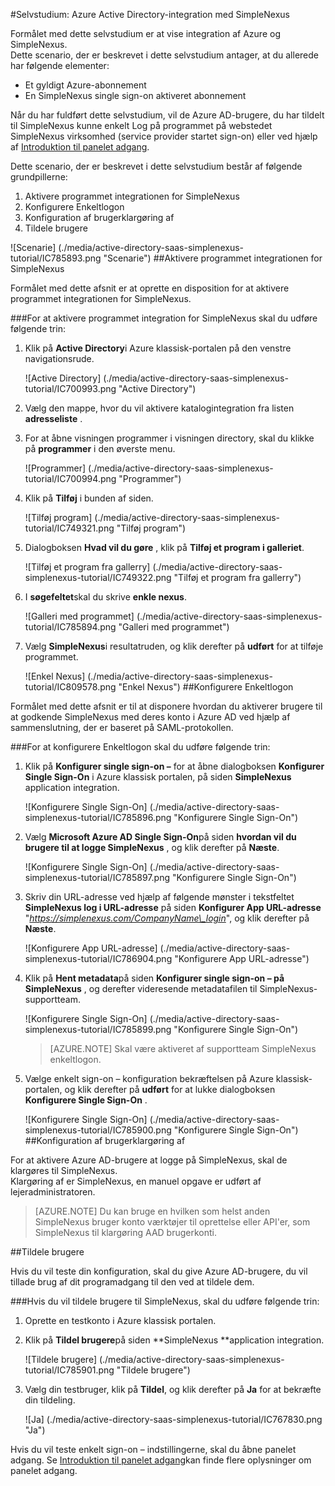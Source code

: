 <properties 
    pageTitle="Selvstudium: Azure Active Directory-integration med SimpleNexus | Microsoft Azure" 
    description="Lær, hvordan du bruger SimpleNexus med Azure Active Directory til at aktivere enkeltlogon, automatiseret klargøring og mere!" 
    services="active-directory" 
    authors="jeevansd"  
    documentationCenter="na" 
    manager="femila"/>
<tags 
    ms.service="active-directory" 
    ms.devlang="na" 
    ms.topic="article" 
    ms.tgt_pltfrm="na" 
    ms.workload="identity" 
    ms.date="09/19/2016" 
    ms.author="jeedes" />

#<a name="tutorial-azure-active-directory-integration-with-simplenexus"></a>Selvstudium: Azure Active Directory-integration med SimpleNexus
  
Formålet med dette selvstudium er at vise integration af Azure og SimpleNexus.  
Dette scenario, der er beskrevet i dette selvstudium antager, at du allerede har følgende elementer:

-   Et gyldigt Azure-abonnement
-   En SimpleNexus single sign-on aktiveret abonnement
  
Når du har fuldført dette selvstudium, vil de Azure AD-brugere, du har tildelt til SimpleNexus kunne enkelt Log på programmet på webstedet SimpleNexus virksomhed (service provider startet sign-on) eller ved hjælp af [Introduktion til panelet adgang](active-directory-saas-access-panel-introduction.md).
  
Dette scenario, der er beskrevet i dette selvstudium består af følgende grundpillerne:

1.  Aktivere programmet integrationen for SimpleNexus
2.  Konfigurere Enkeltlogon
3.  Konfiguration af brugerklargøring af
4.  Tildele brugere

![Scenarie] (./media/active-directory-saas-simplenexus-tutorial/IC785893.png "Scenarie")
##<a name="enabling-the-application-integration-for-simplenexus"></a>Aktivere programmet integrationen for SimpleNexus
  
Formålet med dette afsnit er at oprette en disposition for at aktivere programmet integrationen for SimpleNexus.

###<a name="to-enable-the-application-integration-for-simplenexus-perform-the-following-steps"></a>For at aktivere programmet integration for SimpleNexus skal du udføre følgende trin:

1.  Klik på **Active Directory**i Azure klassisk-portalen på den venstre navigationsrude.

    ![Active Directory] (./media/active-directory-saas-simplenexus-tutorial/IC700993.png "Active Directory")

2.  Vælg den mappe, hvor du vil aktivere katalogintegration fra listen **adresseliste** .

3.  For at åbne visningen programmer i visningen directory, skal du klikke på **programmer** i den øverste menu.

    ![Programmer] (./media/active-directory-saas-simplenexus-tutorial/IC700994.png "Programmer")

4.  Klik på **Tilføj** i bunden af siden.

    ![Tilføj program] (./media/active-directory-saas-simplenexus-tutorial/IC749321.png "Tilføj program")

5.  Dialogboksen **Hvad vil du gøre** , klik på **Tilføj et program i galleriet**.

    ![Tilføj et program fra gallerry] (./media/active-directory-saas-simplenexus-tutorial/IC749322.png "Tilføj et program fra gallerry")

6.  I **søgefeltet**skal du skrive **enkle nexus**.

    ![Galleri med programmet] (./media/active-directory-saas-simplenexus-tutorial/IC785894.png "Galleri med programmet")

7.  Vælg **SimpleNexus**i resultatruden, og klik derefter på **udført** for at tilføje programmet.

    ![Enkel Nexus] (./media/active-directory-saas-simplenexus-tutorial/IC809578.png "Enkel Nexus")
##<a name="configuring-single-sign-on"></a>Konfigurere Enkeltlogon
  
Formålet med dette afsnit er til at disponere hvordan du aktiverer brugere til at godkende SimpleNexus med deres konto i Azure AD ved hjælp af sammenslutning, der er baseret på SAML-protokollen.

###<a name="to-configure-single-sign-on-perform-the-following-steps"></a>For at konfigurere Enkeltlogon skal du udføre følgende trin:

1.  Klik på **Konfigurer single sign-on –** for at åbne dialogboksen **Konfigurer Single Sign-On** i Azure klassisk portalen, på siden **SimpleNexus** application integration.

    ![Konfigurere Single Sign-On] (./media/active-directory-saas-simplenexus-tutorial/IC785896.png "Konfigurere Single Sign-On")

2.  Vælg **Microsoft Azure AD Single Sign-On**på siden **hvordan vil du brugere til at logge SimpleNexus** , og klik derefter på **Næste**.

    ![Konfigurere Single Sign-On] (./media/active-directory-saas-simplenexus-tutorial/IC785897.png "Konfigurere Single Sign-On")

3.  Skriv din URL-adresse ved hjælp af følgende mønster i tekstfeltet **SimpleNexus log i URL-adresse** på siden **Konfigurer App URL-adresse** "*https://simplenexus.com/CompanyName\_login*", og klik derefter på **Næste**.

    ![Konfigurere App URL-adresse] (./media/active-directory-saas-simplenexus-tutorial/IC786904.png "Konfigurere App URL-adresse")

4.  Klik på **Hent metadata**på siden **Konfigurer single sign-on – på SimpleNexus** , og derefter videresende metadatafilen til SimpleNexus-supportteam.

    ![Konfigurere Single Sign-On] (./media/active-directory-saas-simplenexus-tutorial/IC785899.png "Konfigurere Single Sign-On")

    >[AZURE.NOTE] Skal være aktiveret af supportteam SimpleNexus enkeltlogon.

5.  Vælge enkelt sign-on – konfiguration bekræftelsen på Azure klassisk-portalen, og klik derefter på **udført** for at lukke dialogboksen **Konfigurere Single Sign-On** .

    ![Konfigurere Single Sign-On] (./media/active-directory-saas-simplenexus-tutorial/IC785900.png "Konfigurere Single Sign-On")
##<a name="configuring-user-provisioning"></a>Konfiguration af brugerklargøring af
  
For at aktivere Azure AD-brugere at logge på SimpleNexus, skal de klargøres til SimpleNexus.  
Klargøring af er SimpleNexus, en manuel opgave er udført af lejeradministratoren.

>[AZURE.NOTE] Du kan bruge en hvilken som helst anden SimpleNexus bruger konto værktøjer til oprettelse eller API'er, som SimpleNexus til klargøring AAD brugerkonti.

##<a name="assigning-users"></a>Tildele brugere
  
Hvis du vil teste din konfiguration, skal du give Azure AD-brugere, du vil tillade brug af dit programadgang til den ved at tildele dem.

###<a name="to-assign-users-to-simplenexus-perform-the-following-steps"></a>Hvis du vil tildele brugere til SimpleNexus, skal du udføre følgende trin:

1.  Oprette en testkonto i Azure klassisk portalen.

2.  Klik på **Tildel brugere**på siden **SimpleNexus **application integration.

    ![Tildele brugere] (./media/active-directory-saas-simplenexus-tutorial/IC785901.png "Tildele brugere")

3.  Vælg din testbruger, klik på **Tildel**, og klik derefter på **Ja** for at bekræfte din tildeling.

    ![Ja] (./media/active-directory-saas-simplenexus-tutorial/IC767830.png "Ja")
  
Hvis du vil teste enkelt sign-on – indstillingerne, skal du åbne panelet adgang. Se [Introduktion til panelet adgang](active-directory-saas-access-panel-introduction.md)kan finde flere oplysninger om panelet adgang.